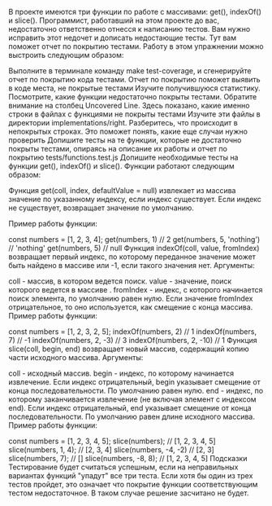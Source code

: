 В проекте имеются три функции по работе с массивами: get(), indexOf() и slice(). Программист, работавший на этом проекте до вас, недостаточно ответственно отнесся к написанию тестов. Вам нужно исправить этот недочет и дописать недостающие тесты. Тут вам поможет отчет по покрытию тестами. Работу в этом упражнении можно выстроить следующим образом:

Выполните в терминале команду make test-coverage, и сгенерируйте отчет по покрытию кода тестами. Отчет по покрытию поможет выявить в коде места, не покрытые тестами
Изучите получившуюся статистику. Посмотрите, какие функции недостаточно покрыты тестами. Обратите внимание на столбец Uncovered Line. Здесь показано, какие именно строки в файлах с функциями не покрыты тестами
Изучите эти файлы в директории implementations/right. Разберитесь, что происходит в непокрытых строках. Это поможет понять, какие еще случаи нужно проверить
Допишите тесты на те функции, которые не достаточно покрыты тестами, опираясь на описание их работы и отчет по покрытию
tests/functions.test.js
Допишите необходимые тесты на функции get(), indexOf() и slice(). Функции работают следующим образом:

Функция get(coll, index, defaultValue = null) извлекает из массива значение по указанному индексу, если индекс существует. Если индекс не существует, возвращает значение по умолчанию.

Пример работы функции:

const numbers = [1, 2, 3, 4];
get(numbers, 1) // 2
get(numbers, 5, 'nothing') // 'nothing'
get(numbers, 5) // null
Функция indexOf(coll, value, fromIndex) возвращает первый индекс, по которому переданное значение может быть найдено в массиве или -1, если такого значения нет. Аргументы:

coll - массив, в котором ведется поиск.
value - значение, поиск которого ведется в массиве .
fromIndex - индекс, с которого начинается поиск элемента, по умолчанию равен нулю. Если значение fromIndex отрицательное, то оно используется, как смещение с конца массива.
Пример работы функции:

const numbers = [1, 2, 3, 2, 5];
indexOf(numbers, 2) // 1
indexOf(numbers, 7) // -1
indexOf(numbers, 2, -3) // 3
indexOf(numbers, 2, -10) // 1
Функция slice(coll, begin, end) возвращает новый массив, содержащий копию части исходного массива. Аргументы:

coll - исходный массив.
begin - индекс, по которому начинается извлечение. Если индекс отрицательный, begin указывает смещение от конца последовательности. По умолчанию равен нулю.
end - индекс, по которому заканчивается извлечение (не включая элемент с индексом end). Если индекс отрицательный, end указывает смещение от конца последовательности. По умолчанию равен длине исходного массива.
Пример работы функции:

const numbers = [1, 2, 3, 4, 5];
slice(numbers); // [1, 2, 3, 4, 5]
slice(numbers, 1, 4); // [2, 3, 4]
slice(numbers, -4, -2) // [2, 3]
slice(numbers, 7); // []
slice(numbers, -8, 8); // [1, 2, 3, 4, 5]
Подсказки
Тестирование будет считаться успешным, если на неправильных вариантах функций "упадут" все три теста. Если хотя бы один из трех тестов пройдет, это означает что покрытие функции соответствующим тестом недостаточное. В таком случае решение засчитано не будет.